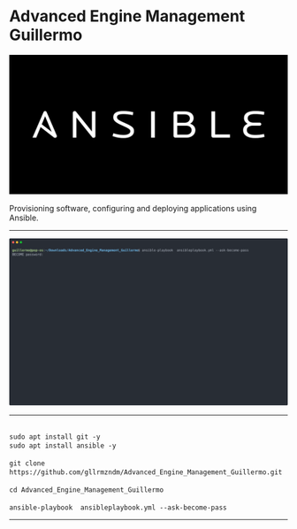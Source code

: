 # Advanced Engine Management Guillermo

![ansible](/ansible.png)

Provisioning software, configuring and deploying applications using Ansible.

---

<p align="center">
  <img width="600" src="ascii.svg">
</p>

---

```

sudo apt install git -y
sudo apt install ansible -y

git clone https://github.com/gllrmzndm/Advanced_Engine_Management_Guillermo.git

cd Advanced_Engine_Management_Guillermo

ansible-playbook  ansibleplaybook.yml --ask-become-pass

```

---